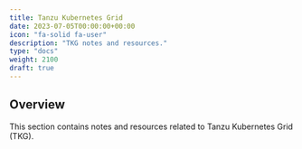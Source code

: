 ```yaml
---
title: Tanzu Kubernetes Grid
date: 2023-07-05T00:00:00+00:00
icon: "fa-solid fa-user"
description: "TKG notes and resources."
type: "docs"
weight: 2100
draft: true
---
```


## Overview

This section contains notes and resources related to Tanzu Kubernetes Grid (TKG).
